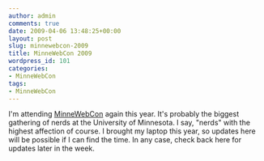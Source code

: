 ```yaml
---
author: admin
comments: true
date: 2009-04-06 13:48:25+00:00
layout: post
slug: minnewebcon-2009
title: MinneWebCon 2009
wordpress_id: 101
categories:
- MinneWebCon
tags:
- MinneWebCon
---
```


I'm attending [MinneWebCon](http://www.minnewebcon.umn.edu) again this year. It's probably the biggest gathering of nerds at the University of Minnesota. I say, "nerds" with the highest affection of course. I brought my laptop this year, so updates here will be possible if I can find the time. In any case, check back here for updates later in the week.
